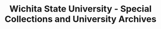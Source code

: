 ---
layout: repo
title: "Wichita State University - Special Collections and University Archives"
id: 25767
permalink: repos/25767/
---
